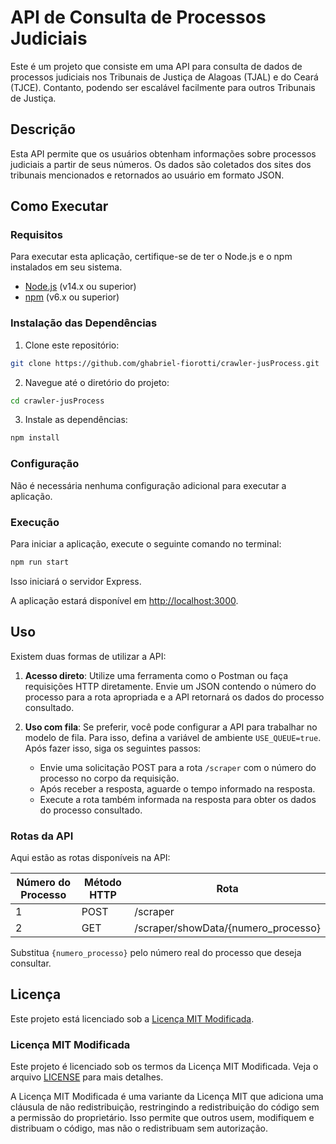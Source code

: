 # API de Consulta de Processos Judiciais

Este é um projeto que consiste em uma API para consulta de dados de processos judiciais nos Tribunais de Justiça de Alagoas (TJAL) e do Ceará (TJCE). Contanto, podendo ser escalável facilmente para outros Tribunais de Justiça.

## Descrição

Esta API permite que os usuários obtenham informações sobre processos judiciais a partir de seus números. Os dados são coletados dos sites dos tribunais mencionados e retornados ao usuário em formato JSON.

## Como Executar

### Requisitos

Para executar esta aplicação, certifique-se de ter o Node.js e o npm instalados em seu sistema.

- [Node.js](https://nodejs.org/) (v14.x ou superior)
- [npm](https://www.npmjs.com/) (v6.x ou superior)

### Instalação das Dependências

1. Clone este repositório:

```bash
git clone https://github.com/ghabriel-fiorotti/crawler-jusProcess.git
```

2. Navegue até o diretório do projeto:

```bash
cd crawler-jusProcess
```

3. Instale as dependências:

```bash
npm install
```

### Configuração

Não é necessária nenhuma configuração adicional para executar a aplicação.

### Execução

Para iniciar a aplicação, execute o seguinte comando no terminal:

```bash
npm run start
```

Isso iniciará o servidor Express.

A aplicação estará disponível em [http://localhost:3000](http://localhost:3000).

## Uso

Existem duas formas de utilizar a API:

1. **Acesso direto**: Utilize uma ferramenta como o Postman ou faça requisições HTTP diretamente. Envie um JSON contendo o número do processo para a rota apropriada e a API retornará os dados do processo consultado.

2. **Uso com fila**: Se preferir, você pode configurar a API para trabalhar no modelo de fila. Para isso, defina a variável de ambiente `USE_QUEUE=true`. Após fazer isso, siga os seguintes passos:

   - Envie uma solicitação POST para a rota `/scraper` com o número do processo no corpo da requisição.
   - Após receber a resposta, aguarde o tempo informado na resposta.
   - Execute a rota também informada na resposta para obter os dados do processo consultado.

### Rotas da API

Aqui estão as rotas disponíveis na API:

| Número do Processo | Método HTTP | Rota                                |
| ------------------ | ----------- | ----------------------------------- |
| 1                  | POST        | /scraper                            |
| 2                  | GET         | /scraper/showData/{numero_processo} |

Substitua `{numero_processo}` pelo número real do processo que deseja consultar.

## Licença

Este projeto está licenciado sob a [Licença MIT Modificada](#).

### Licença MIT Modificada

Este projeto é licenciado sob os termos da Licença MIT Modificada. Veja o arquivo [LICENSE](LICENSE) para mais detalhes.

A Licença MIT Modificada é uma variante da Licença MIT que adiciona uma cláusula de não redistribuição, restringindo a redistribuição do código sem a permissão do proprietário. Isso permite que outros usem, modifiquem e distribuam o código, mas não o redistribuam sem autorização.


